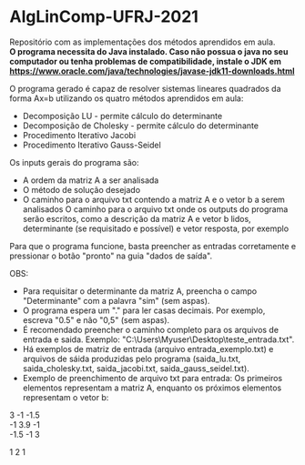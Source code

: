 # AlgLinComp-UFRJ-2021
Repositório com as implementações dos métodos aprendidos em aula. <br />
**O programa necessita do Java instalado. Caso não possua o java no seu computador ou tenha problemas de compatibilidade, instale o JDK em https://www.oracle.com/java/technologies/javase-jdk11-downloads.html**

O programa gerado é capaz de resolver sistemas lineares quadrados da forma Ax=b utilizando os quatro métodos aprendidos em aula: 
- Decomposição LU - permite cálculo do determinante
- Decomposição de Cholesky - permite cálculo do determinante
- Procedimento Iterativo Jacobi
- Procedimento Iterativo Gauss-Seidel

Os inputs gerais do programa são:
- A ordem da matriz A a ser analisada
- O método de solução desejado
- O caminho para o arquivo txt contendo a matriz A e o vetor b a serem analisados
O caminho para o arquivo txt onde os outputs do programa serão escritos, como a descrição da matriz A e vetor b lidos, determinante (se requisitado e possível) e vetor resposta, por exemplo

Para que o programa funcione, basta preencher as entradas corretamente e pressionar o botão "pronto" na guia "dados de saída".

OBS: 
- Para requisitar o determinante da matriz A, preencha o campo "Determinante" com a palavra "sim" (sem aspas).
- O programa espera um "." para ler casas decimais. Por exemplo, escreva "0.5" e não "0,5" (sem aspas).
- É recomendado preencher o caminho completo para os arquivos de entrada e saida. Exemplo: "C:\Users\Myuser\Desktop\teste_entrada.txt".
- Há exemplos de matriz de entrada (arquivo entrada_exemplo.txt) e arquivos de sáida produzidas pelo programa (saida_lu.txt, saida_cholesky.txt, saida_jacobi.txt, saida_gauss_seidel.txt).
- Exemplo de preenchimento de arquivo txt para entrada: Os primeiros elementos representam a matriz A, enquanto os próximos elementos representam o vetor b:

3 -1 -1.5 <br />
-1 3.9 -1 <br />
-1.5 -1 3 <br />

1 2 1
